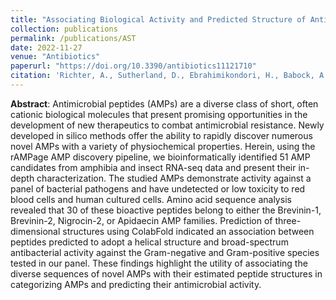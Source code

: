 ```yaml
---
title: "Associating Biological Activity and Predicted Structure of Antimicrobial Peptides from Amphibians and Insects"
collection: publications
permalink: /publications/AST
date: 2022-11-27
venue: "Antibiotics"
paperurl: "https://doi.org/10.3390/antibiotics11121710"
citation: 'Richter, A., Sutherland, D., Ebrahimikondori, H., Babock, A., Louie, N., Li, C., Coombe, L., Lin, D., Warren, R.L., Yanai, A., Kotkoff, M., Helbing, C.C., Hof, F., Hoang, L.M.N., & Birol, I. (2022). &quot;Associating Biological Activity and Predicted Structure of Antimicrobial Peptides from Amphibians and Insects&quot; <i>Antibiotics</i> 11(12):1710.'
---
```


**Abstract**: Antimicrobial peptides (AMPs) are a diverse class of short, often cationic biological molecules that present promising opportunities in the development of new therapeutics to combat antimicrobial resistance. Newly developed in silico methods offer the ability to rapidly discover numerous novel AMPs with a variety of physiochemical properties. Herein, using the rAMPage AMP discovery pipeline, we bioinformatically identified 51 AMP candidates from amphibia and insect RNA-seq data and present their in-depth characterization. The studied AMPs demonstrate activity against a panel of bacterial pathogens and have undetected or low toxicity to red blood cells and human cultured cells. Amino acid sequence analysis revealed that 30 of these bioactive peptides belong to either the Brevinin-1, Brevinin-2, Nigrocin-2, or Apidaecin AMP families. Prediction of three-dimensional structures using ColabFold indicated an association between peptides predicted to adopt a helical structure and broad-spectrum antibacterial activity against the Gram-negative and Gram-positive species tested in our panel. These findings highlight the utility of associating the diverse sequences of novel AMPs with their estimated peptide structures in categorizing AMPs and predicting their antimicrobial activity.

<!--<center><img src='/images/rAMPage.png' width='50%'></center>

<blockquote class="twitter-tweet"><p lang="en" dir="ltr">Potential alternatives to conventional antibiotics identified by rAMPage—a bioinformatics pipeline that mines amphibian and insect RNA for antimicrobial peptides (<a href="https://twitter.com/hashtag/AMP?src=hash&amp;ref_src=twsrc%5Etfw">#AMP</a>): <a href="https://t.co/Hx8qwkMvpI">https://t.co/Hx8qwkMvpI</a><a href="https://twitter.com/GenomeBC?ref_src=twsrc%5Etfw">@GenomeBC</a> <a href="https://twitter.com/GenomeCanada?ref_src=twsrc%5Etfw">@GenomeCanada</a> <a href="https://twitter.com/IAFBC?ref_src=twsrc%5Etfw">@IAFBC</a> <a href="https://twitter.com/InancBirol?ref_src=twsrc%5Etfw">@InancBirol</a> <a href="https://twitter.com/di_lyn?ref_src=twsrc%5Etfw">@di_lyn</a> <a href="https://twitter.com/MDPIOpenAccess?ref_src=twsrc%5Etfw">@MDPIOpenAccess</a> <a href="https://twitter.com/antibioticsmdpi?ref_src=twsrc%5Etfw">@antibioticsmdpi</a> <a href="https://t.co/wKNKp9iyl0">pic.twitter.com/wKNKp9iyl0</a></p>&mdash; Canada’s Michael Smith Genome Sciences Centre (@BCCancer_GSC) <a href="https://twitter.com/BCCancer_GSC/status/1552712128993189889?ref_src=twsrc%5Etfw">July 28, 2022</a></blockquote> <script async src="https://platform.twitter.com/widgets.js" charset="utf-8"></script>

<blockquote class="twitter-tweet"><p lang="en" dir="ltr"><a href="https://twitter.com/hashtag/AntimicrobialPeptides?src=hash&amp;ref_src=twsrc%5Etfw">#AntimicrobialPeptides</a> (AMPs) are a promising alternative to conventional antibiotics.<br><br>Diana Lin (<a href="https://twitter.com/di_lyn?ref_src=twsrc%5Etfw">@Di_Lyn</a>) and a team at <a href="https://twitter.com/BCCancer_GSC?ref_src=twsrc%5Etfw">@BCCancer_GSC</a> developed a <a href="https://twitter.com/hashtag/bioinformatics?src=hash&amp;ref_src=twsrc%5Etfw">#bioinformatics</a> pipeline to identify AMPs in <a href="https://twitter.com/hashtag/RNAseq?src=hash&amp;ref_src=twsrc%5Etfw">#RNAseq</a> datasets from 75 amphibian and insect species. 🐸 <br><br>🖇️ <a href="https://t.co/S8k7EUQ4u4">https://t.co/S8k7EUQ4u4</a> <a href="https://t.co/A1MXXqvo9y">pic.twitter.com/A1MXXqvo9y</a></p>&mdash; Science in Vancouver (@ScienceVancity) <a href="https://twitter.com/ScienceVancity/status/1553174538967564288?ref_src=twsrc%5Etfw">July 30, 2022</a></blockquote> <script async src="https://platform.twitter.com/widgets.js" charset="utf-8"></script>-->
